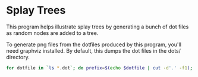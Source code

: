 # Splay Trees

This program helps illustrate splay trees by generating a bunch of dot files as random nodes are added to a tree.


To generate png files from the dotfiles produced by this program, you'll need graphviz installed. By default, this dumps the dot files in the dots/ directory.

```bash
for dotfile in `ls *.dot`; do prefix=$(echo $dotfile | cut -d'.' -f1); dot -Tpng $dotfile -o${prefix}.png; done
```
